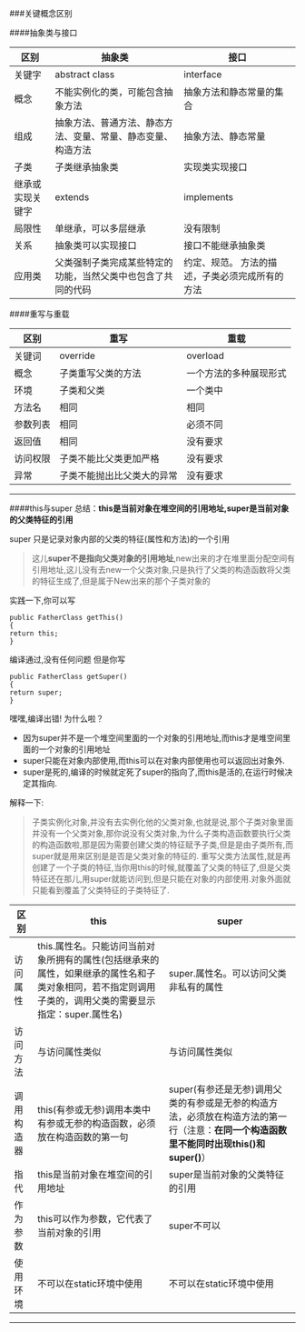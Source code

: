 ###关键概念区别

####抽象类与接口

区别 | 抽象类 | 接口
------------ | ------------- | ------------
关键字|abstract  class  | interface
概念 | 不能实例化的类，可能包含抽象方法 | 抽象方法和静态常量的集合
组成 | 抽象方法、普通方法、静态方法、变量、常量、静态变量、构造方法 | 抽象方法、静态常量
子类 |子类继承抽象类| 实现类实现接口
继承或实现关键字|extends|implements
局限性|单继承，可以多层继承 |没有限制
关系 | 抽象类可以实现接口|接口不能继承抽象类
应用类 |父类强制子类完成某些特定的功能，当然父类中也包含了共同的代码 |约定、规范。 方法的描述，子类必须完成所有的方法

####重写与重载

区别|重写|重载
----|-----|-----
关键词|override|overload
概念|子类重写父类的方法|一个方法的多种展现形式
环境|子类和父类|一个类中
方法名|相同|相同
参数列表|相同|必须不同
返回值|相同|没有要求
访问权限|子类不能比父类更加严格|没有要求
异常|子类不能抛出比父类大的异常|没有要求

-----

####this与super
总结：**this是当前对象在堆空间的引用地址,super是当前对象的父类特征的引用**


super 只是记录对象内部的父类的特征(属性和方法)的一个引用 
>这儿**super不是指向父类对象的引用地址**,new出来的才在堆里面分配空间有引用地址,这儿没有去new一个父类对象,只是执行了父类的构造函数将父类的特征生成了,但是属于New出来的那个子类对象的

实践一下,你可以写 

    public FatherClass getThis() 
    { 
    return this; 
    } 

编译通过,没有任何问题 
但是你写 

    public FatherClass getSuper() 
    { 
    return super; 
    } 
    
嘿嘿,编译出错! 为什么啦？
 
- 因为super并不是一个堆空间里面的一个对象的引用地址,而this才是堆空间里面的一个对象的引用地址 
- super只能在对象内部使用,而this可以在对象内部使用也可以返回出对象外. 
- super是死的,编译的时候就定死了super的指向了,而this是活的,在运行时候决定其指向. 

解释一下:
>子类实例化对象,并没有去实例化他的父类对象,也就是说,那个子类对象里面并没有一个父类对象,那你说没有父类对象,为什么子类构造函数要执行父类的构造函数啦,那是因为需要创建父类的特征赋予子类,但是是由子类所有,而super就是用来区别是是否是父类对象的特征的. 
重写父类方法属性,就是再创建了一个子类的特征,当你用this的时候,就覆盖了父类的特征了,但是父类特征还在那儿,用super就能访问到,但是只能在对象的内部使用.对象外面就只能看到覆盖了父类特征的子类特征了.


区别|this|super
----|----|----
访问属性|this.属性名。只能访问当前对象所拥有的属性(包括继承来的属性，如果继承的属性名和子类对象相同，若不指定则调用子类的，调用父类的需要显示指定：super.属性名)|super.属性名。可以访问父类非私有的属性
访问方法|与访问属性类似|与访问属性类似
调用构造器|this(有参或无参)调用本类中有参或无参的构造函数，必须放在构造函数的第一句|super(有参还是无参)调用父类的有参或是无参的构造方法，必须放在构造方法的第一行（注意：**在同一个构造函数里不能同时出现this()和super()**）
指代|this是当前对象在堆空间的引用地址|super是当前对象的父类特征的引用
作为参数|this可以作为参数，它代表了当前对象的引用|super不可以
使用环境|不可以在static环境中使用|不可以在static环境中使用


-----






